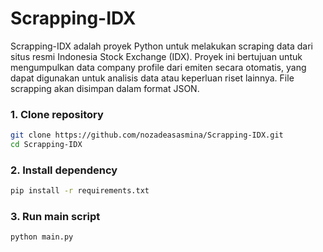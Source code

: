 # Scrapping-IDX

Scrapping-IDX adalah proyek Python untuk melakukan scraping data dari situs resmi Indonesia Stock Exchange (IDX). 
Proyek ini bertujuan untuk mengumpulkan data company profile dari emiten secara otomatis, yang dapat digunakan untuk analisis data atau keperluan riset lainnya.
File scrapping akan disimpan dalam format JSON.

### 1. Clone repository

```bash
git clone https://github.com/nozadeasasmina/Scrapping-IDX.git
cd Scrapping-IDX
```

### 2. Install dependency

```bash
pip install -r requirements.txt
```

### 3. Run main script
```bash
python main.py
```